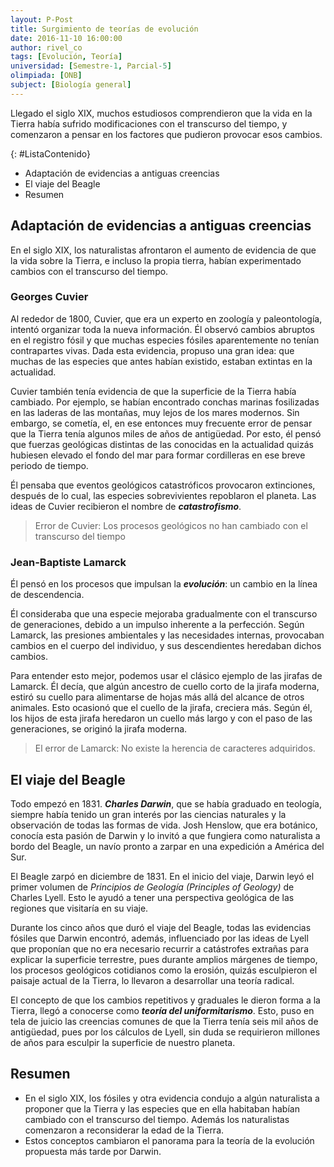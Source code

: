 ```yaml
---
layout: P-Post
title: Surgimiento de teorías de evolución
date: 2016-11-10 16:00:00
author: rivel_co
tags: [Evolución, Teoría]
universidad: [Semestre-1, Parcial-5]
olimpiada: [ONB]
subject: [Biología general]
---
```


Llegado el siglo XIX, muchos estudiosos comprendieron que la vida en la Tierra había sufrido modificaciones con el transcurso del tiempo, y comenzaron a pensar en los factores que pudieron provocar esos cambios.

{: #ListaContenido}
- Adaptación de evidencias a antiguas creencias
- El viaje del Beagle
- Resumen

## Adaptación de evidencias a antiguas creencias

En el siglo XIX, los naturalistas afrontaron el aumento de evidencia de que la vida sobre la Tierra, e incluso la propia tierra, habían experimentado cambios con el transcurso del tiempo.

### Georges Cuvier

Al rededor de 1800, Cuvier, que era un experto en zoología y paleontología, intentó organizar toda la nueva información. Él observó cambios abruptos en el registro fósil y que muchas especies fósiles aparentemente no tenían contrapartes vivas. Dada esta evidencia, propuso una gran idea: que muchas de las especies que antes habían existido, estaban extintas en la actualidad.

Cuvier también tenía evidencia de que la superficie de la Tierra había cambiado. Por ejemplo, se habían encontrado conchas marinas fosilizadas en las laderas de las montañas, muy lejos de los mares modernos. Sin embargo, se cometía, el, en ese entonces muy frecuente error de pensar que la Tierra tenía algunos miles de años de antigüedad. Por esto, él pensó que fuerzas geológicas distintas de las conocidas en la actualidad quizás hubiesen elevado el fondo del mar para formar cordilleras en ese breve periodo de tiempo. 

Él pensaba que eventos geológicos catastróficos provocaron extinciones, después de lo cual, las especies sobrevivientes repoblaron el planeta. Las ideas de Cuvier recibieron el nombre de ***catastrofismo***.

> Error de Cuvier: Los procesos geológicos no han cambiado con el transcurso del tiempo

### Jean-Baptiste Lamarck

Él pensó en los procesos que impulsan la ***evolución***: un cambio en la línea de descendencia.

Él consideraba que una especie mejoraba gradualmente con el transcurso de generaciones, debido a un impulso inherente a la perfección. Según Lamarck, las presiones ambientales y las necesidades internas, provocaban cambios en el cuerpo del individuo, y sus descendientes heredaban dichos cambios.

Para entender esto mejor, podemos usar el clásico ejemplo de las jirafas de Lamarck. Él decía, que algún ancestro de cuello corto de la jirafa moderna, estiró su cuello para alimentarse de hojas más allá del alcance de otros animales. Esto ocasionó que el cuello de la jirafa, creciera más. Según él, los hijos de esta jirafa heredaron un cuello más largo y con el paso de las generaciones, se originó la jirafa moderna.

> El error de Lamarck: No existe la herencia de caracteres adquiridos.

## El viaje del Beagle

Todo empezó en 1831. ***Charles Darwin***, que se había graduado en teología, siempre había tenido un gran interés por las ciencias naturales y la observación de todas las formas de vida. Josh Henslow, que era botánico, conocía esta pasión de Darwin y lo invitó a que fungiera como naturalista a bordo del Beagle, un navío pronto a zarpar en una expedición a América del Sur.

El Beagle zarpó en diciembre de 1831. En el inicio del viaje, Darwin leyó el primer volumen de *Principios de Geología (Principles of Geology)* de Charles Lyell. Esto le ayudó a tener una perspectiva geológica de las regiones que visitaría en su viaje.

Durante los cinco años que duró el viaje del Beagle, todas las evidencias fósiles que Darwin encontró, además, influenciado por las ideas de Lyell que proponían que no era necesario recurrir a catástrofes extrañas para explicar la superficie terrestre, pues durante amplios márgenes de tiempo, los procesos geológicos cotidianos como la erosión, quizás esculpieron el paisaje actual de la Tierra, lo llevaron a desarrollar una teoría radical.

El concepto de que los cambios repetitivos y graduales le dieron forma a la Tierra, llegó a conocerse como ***teoría del uniformitarismo***. Esto, puso en tela de juicio las creencias comunes de que la Tierra tenía seis mil años de antigüedad, pues por los cálculos de Lyell, sin duda se requirieron millones de años para esculpir la superficie de nuestro planeta.

## Resumen

- En el siglo XIX, los fósiles y otra evidencia condujo a algún naturalista a proponer que la Tierra y las especies que en ella habitaban habían cambiado con el transcurso del tiempo. Además los naturalistas comenzaron a reconsiderar la edad de la Tierra.
- Estos conceptos cambiaron el panorama para la teoría de la evolución propuesta más tarde por Darwin.
